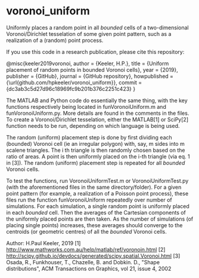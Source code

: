# voronoi_uniform
Uniformly places a random point in all *bounded* cells of a two-dimensional Voronoi/Dirichlet tesselation of some given point pattern, such as a realization of a (random) point process. 

If you use this code in a research publication, please cite this repository:

@misc{keeler2019voronoi,
author = {Keeler, H.P.},
title = {Uniform placement of random points in bounded Voronoi cells},
year = {2019},
publisher = {GitHub},
journal = {GitHub repository},
howpublished = {\url{github.com/hpkeeler/voronoi_uniform}},
commit = {dc3ab3c5d27d96c18969fc9b201b376c2251c423}
}


The MATLAB and Python code do essentially the same thing, with the key functions respectively being located in funVoronoiUniform.m and funVoronoiUniform.py. More details are found in the comments in  the files. To create a Voronoi/Dirichlet tesselation, either the MATLAB[1] or SciPy[2] function needs to be run, depending on which language is being used.

The random (uniform) placement step is done by first dividing each (bounded) Voronoi cell (ie an irregular polygon) with, say, m sides into m scalene triangles. The i th triangle is then randomly chosen based on the ratio of areas. A point is then uniformly placed on the i-th triangle (via eq. 1 in [3]). The random (uniform) placement step is repeated for all *bounded* Voronoi cells.

To test the functions, run VoronoiUniformTest.m or VoronoiUniformTest.py (with the aforementioned files in the same directory/folder). For a given point pattern (for example, a realization of a Poisson point process), these files run the function funVoronoiUniform repeatedly over number of simulations. For each simulation, a single random  point is uniformly placed in each *bounded* cell. Then the averages  of the Cartesian components of the uniformly placed points are then taken.  As the number of simulations (of placing single points) increases, these averages should converge to the centroids (or geometric centres) of all the *bounded* Voronoi cells.

Author: H.Paul Keeler, 2019 
[1] http://www.mathworks.com.au/help/matlab/ref/voronoin.html
[2]  http://scipy.github.io/devdocs/generated/scipy.spatial.Voronoi.html
[3] Osada, R., Funkhouser, T., Chazelle, B. and Dobkin. D., "Shape distributions", ACM Transactions on Graphics, vol 21, issue 4,
 2002

